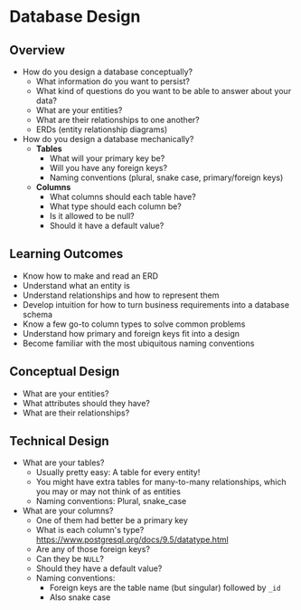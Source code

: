 # Database Design

## Overview

* How do you design a database conceptually?
  * What information do you want to persist?
  * What kind of questions do you want to be able to answer about your data?
  * What are your entities?
  * What are their relationships to one another?
  * ERDs (entity relationship diagrams)
* How do you design a database mechanically?
  * **Tables**
    * What will your primary key be?
    * Will you have any foreign keys?
    * Naming conventions (plural, snake case, primary/foreign keys)
  * **Columns**
    * What columns should each table have?
    * What type should each column be?
    * Is it allowed to be null?
    * Should it have a default value?

## Learning **Outcomes**

* Know how to make and read an ERD
* Understand what an entity is
* Understand relationships and how to represent them
* Develop intuition for how to turn business requirements into a database schema
* Know a few go-to column types to solve common problems
* Understand how primary and foreign keys fit into a design
* Become familiar with the most ubiquitous naming conventions


## Conceptual Design

* What are your entities?
* What attributes should they have?
* What are their relationships?

## Technical Design

* What are your tables?
  * Usually pretty easy: A table for every entity!
  * You might have extra tables for many-to-many relationships, which you may or may not think of as entities
  * Naming conventions: Plural, snake_case
* What are your columns?
  * One of them had better be a primary key
  * What is each column's type? https://www.postgresql.org/docs/9.5/datatype.html
  * Are any of those foreign keys?
  * Can they be `NULL`?
  * Should they have a default value?
  * Naming conventions:
    * Foreign keys are the table name (but singular) followed by `_id`
    * Also snake case
